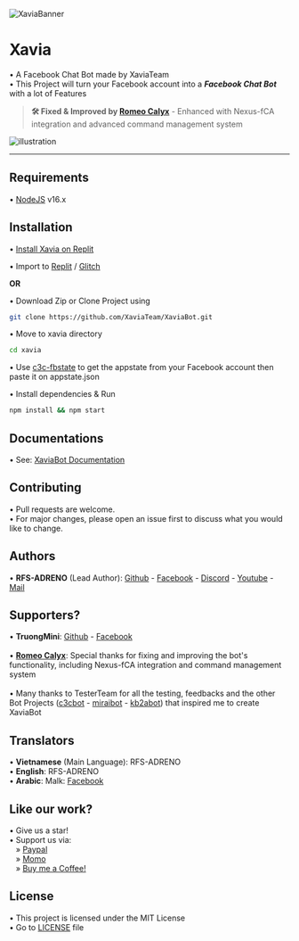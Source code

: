 ![XaviaBanner](https://i.ibb.co/K0ZSt89/XaviaFCB.png)

# Xavia

• A Facebook Chat Bot made by XaviaTeam<br />
• This Project will turn your Facebook account into a **_Facebook Chat Bot_** with a lot of Features

> **🛠️ Fixed & Improved by [Romeo Calyx](https://github.com/RomeoCalyx)**  - Enhanced with Nexus-fCA integration and advanced command management system

![illustration](https://i.ibb.co/5MCXJkX/309961956-852941662506289-2438726751602905775-n.png)

<hr />

## Requirements

• [NodeJS](https://nodejs.org/en/) v16.x

## Installation

• [Install Xavia on Replit](https://www.youtube.com/watch?v=WUva_shyMqM)

• Import to [Replit](https://replit.com/github/XaviaTeam/XaviaBot) / [Glitch](https://glitch.com/edit/#!/import/github/XaviaTeam/XaviaBot)

**OR**

• Download Zip or Clone Project using

```bash
git clone https://github.com/XaviaTeam/XaviaBot.git
```

• Move to xavia directory

```bash
cd xavia
```

• Use [c3c-fbstate](https://github.com/c3cbot/c3c-fbstate) to get the appstate from your Facebook account then paste it on appstate.json

• Install dependencies & Run

```bash
npm install && npm start
```

## Documentations

• See: [XaviaBot Documentation](https://github.com/XaviaTeam/XaviaBot/blob/main/DOCS.md)

## Contributing

• Pull requests are welcome.<br/>
• For major changes, please open an issue first to discuss what you would like to change.

## Authors

• **RFS-ADRENO** (Lead Author):
[Github](https://github.com/RFS-ADRENO) -
[Facebook](https://www.facebook.com/Dungto213) -
[Discord](https://discord.gg/a5uKHKSPww) -
[Youtube](https://www.youtube.com/channel/UCmL-430tKfEJYJ1rzBOCOjA) -
[Mail](mailto:xaviateam@protonmail.com)<br />

## Supporters?

• **TruongMini**:
[Github](https://github.com/truong9c2208) -
[Facebook](https://www.facebook.com/shibasama.dev)
<br /><br />
• **[Romeo Calyx](https://github.com/RomeoCalyx)**:
Special thanks for fixing and improving the bot's functionality, including Nexus-fCA integration and command management system
<br /><br />
• Many thanks to TesterTeam for all the testing, feedbacks and the other Bot Projects ([c3cbot](https://github.com/c3cbot/legacy-c3cbot) - [miraibot](https://github.com/miraiPr0ject/miraiv2) - [kb2abot](https://github.com/kb2ateam/kb2abot-client)) that inspired me to create XaviaBot

## Translators

• **Vietnamese** (Main Language): RFS-ADRENO<br />
• **English**: RFS-ADRENO<br />
• **Arabic**: Malk: [Facebook](https://www.facebook.com/profile.php?id=100070177323616)<br />

## Like our work?

• Give us a star!<br />
• Support us via:<br />
&nbsp;&nbsp;&nbsp;» [Paypal](https://www.paypal.com/paypalme/dungto213)<br />
&nbsp;&nbsp;&nbsp;» [Momo](https://me.momo.vn/gMIMulsaUqsbf6iAiXt3)<br />
&nbsp;&nbsp;&nbsp;» [Buy me a Coffee!](https://ko-fi.com/xaviateam)

## License

• This project is licensed under the MIT License<br />
• Go to [LICENSE](https://github.com/XaviaTeam/XaviaBot/blob/main/LICENSE) file
#